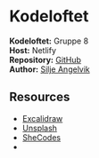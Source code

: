 # Kodeloftet

**Kodeloftet:** Gruppe 8  
**Host:** Netlify  
**Repository:** [GitHub](https://github.com/siljeangelvik/kodeloftet-1)  
**Author:** [Silje Angelvik](https://github.com/siljeangelvik)  


## Resources

- [Excalidraw](https://excalidraw.com/)
- [Unsplash](https://unsplash.com/)
- [SheCodes](https://www.shecodes.io/athena/1379-how-to-add-a-footer-with-html-and-css)
- 